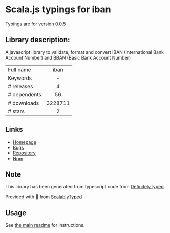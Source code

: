 
# Scala.js typings for iban

Typings are for version 0.0.5

## Library description:
A javascript library to validate, format and convert IBAN (International Bank Account Number) and BBAN (Basic Bank Account Number)

|                    |                 |
| ------------------ | :-------------: |
| Full name          | iban |
| Keywords           | - |
| # releases         | 4 |
| # dependents       | 56 |
| # downloads        | 3228711 |
| # stars            | 2 |

## Links
- [Homepage](https://github.com/arhs/iban.js#readme)
- [Bugs](https://github.com/arhs/iban.js/issues)
- [Repository](https://github.com/arhs/iban.js)
- [Npm](https://www.npmjs.com/package/iban)
    


## Note
This library has been generated from typescript code from [DefinitelyTyped](https://definitelytyped.org).

Provided with :purple_heart: from [ScalablyTyped](https://github.com/oyvindberg/ScalablyTyped)

## Usage
See [the main readme](../../readme.md) for instructions.


